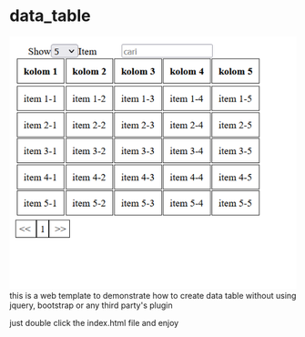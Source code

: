 # data_table
![alt text](https://github.com/Cypher999/data_table/blob/main/Screenshoot.png?raw=true)<br>
this is a web template to demonstrate how to create data table without using jquery, bootstrap or any
third party's plugin

just double click the index.html file and enjoy
